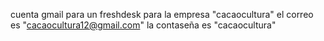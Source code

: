 cuenta gmail para un freshdesk para la empresa "cacaocultura" el correo es "cacaocultura12@gmail.com" la contaseña es "cacaocultura"
